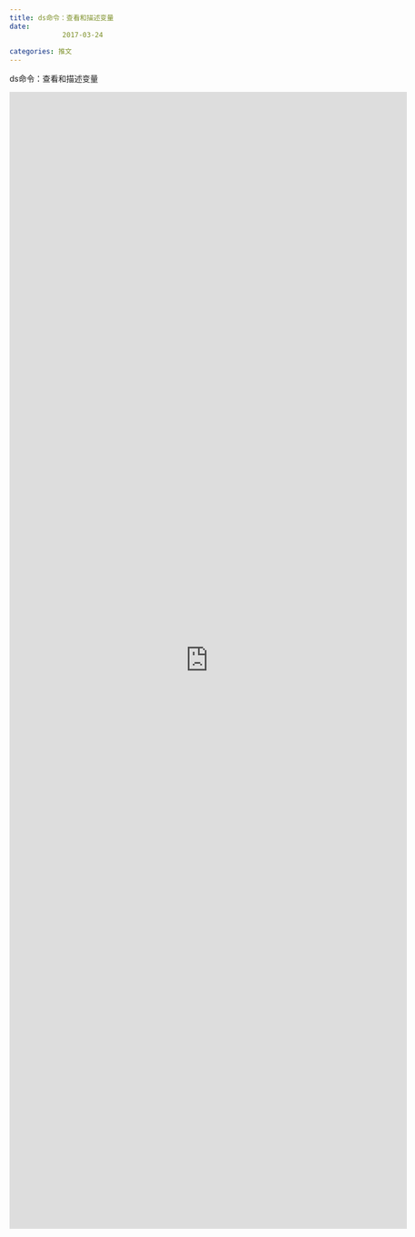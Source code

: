 ```yaml
---
title: ds命令：查看和描述变量
date: 
             2017-03-24
            
categories: 推文
---
```

ds命令：查看和描述变量<!--more-->
<iframe src="http://202.114.234.173:8669/appbbs/Stata_Article/@ds命令：查看和描述变量.htm" width="700px" height="2000px" scrolling="auto" frameborder=0 ></iframe>